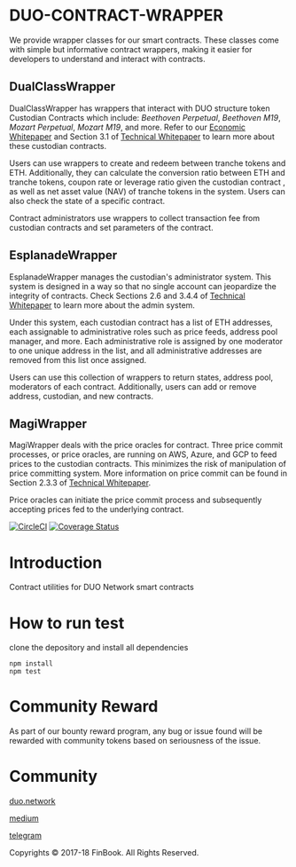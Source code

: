 # DUO-CONTRACT-WRAPPER

We provide wrapper classes for our smart contracts. These classes come with simple but informative contract wrappers, making it easier for developers to understand and interact with contracts.

## DualClassWrapper

DualClassWrapper has wrappers that interact with DUO structure token Custodian Contracts which include: *Beethoven Perpetual*, *Beethoven M19*, *Mozart Perpetual*, *Mozart M19*, and more. Refer to our [Economic Whitepaper](https://duo.network/papers/duo_economic_white_paper.pdf) and Section 3.1 of [Technical Whitepaper](https://duo.network/papers/duo_technical_white_paper.pdf) to learn more about these custodian contracts.

Users can use wrappers to create and redeem between tranche tokens and ETH. Additionally, they can calculate the conversion ratio between ETH and tranche tokens, coupon rate or leverage ratio given the custodian contract , as well as net asset value (NAV) of tranche tokens in the system. Users can also check the state of a specific contract.

Contract administrators use wrappers to collect transaction fee from custodian contracts and set parameters of the contract.

## EsplanadeWrapper

EsplanadeWrapper manages the custodian's administrator system. This system is designed in a way so that no single account can jeopardize the integrity of contracts. Check Sections 2.6 and 3.4.4 of [Technical Whitepaper](https://duo.network/papers/duo_technical_white_paper.pdf) to learn more about the admin system.

Under this system, each custodian contract has a list of ETH addresses, each assignable to administrative roles such as price feeds, address pool manager, and more. Each administrative role is assigned by one moderator to one unique address in the list, and all administrative addresses are removed from this list once assigned.

Users can use this collection of wrappers to return states, address pool, moderators of each contract. Additionally, users can add or remove address, custodian, and new contracts.

## MagiWrapper

MagiWrapper deals with the price oracles for contract. Three price commit processes, or price oracles, are running on AWS, Azure, and GCP to feed prices to the custodian contracts. This minimizes the risk of manipulation of price committing system. More information on price commit can be found in Section 2.3.3 of [Technical Whitepaper](https://duo.network/papers/duo_technical_white_paper.pdf).

Price oracles can initiate the price commit process and subsequently accepting prices fed to the underlying contract.

[![CircleCI](https://circleci.com/gh/FinBook/duo-contract-wrapper.svg?style=svg)](https://circleci.com/gh/FinBook/duo-contract-wrapper)
[![Coverage Status](https://coveralls.io/repos/github/FinBook/duo-contract-wrapper/badge.svg?branch=master)](https://coveralls.io/github/FinBook/duo-contract-wrapper?branch=master)
# Introduction
Contract utilities for DUO Network smart contracts

# How to run test
clone the depository and install all dependencies     

```
npm install
npm test
```

# Community Reward
As part of our bounty reward program, any bug or issue found will be rewarded with community tokens based on seriousness of the issue.

# Community
[duo.network](https://duo.network)

[medium](https://medium.com/duo-network)

[telegram](https://t.me/duonetwork)

Copyrights © 2017-18 FinBook. All Rights Reserved.   
